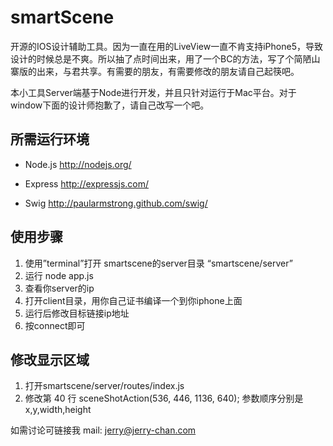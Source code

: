 smartScene
==========

开源的IOS设计辅助工具。因为一直在用的LiveView一直不肯支持iPhone5，导致设计的时候总是不爽。所以抽了点时间出来，用了一个BC的方法，写了个简陋山寨版的出来，与君共享。有需要的朋友，有需要修改的朋友请自己起筷吧。

本小工具Server端基于Node进行开发，并且只针对运行于Mac平台。对于window下面的设计师抱歉了，请自己改写一个吧。

## 所需运行环境

* Node.js
http://nodejs.org/

* Express
http://expressjs.com/

* Swig
http://paularmstrong.github.com/swig/

## 使用步骤
 1) 使用”terminal”打开 smartscene的server目录 “smartscene/server”
 2) 运行 node app.js 
 3) 查看你server的ip
 4) 打开client目录，用你自己证书编译一个到你iphone上面
 5) 运行后修改目标链接ip地址
 6) 按connect即可
 
 ## 修改显示区域
 1) 打开smartscene/server/routes/index.js
 2) 修改第 40 行 sceneShotAction(536, 446, 1136, 640);
参数顺序分别是x,y,width,height

如需讨论可链接我
mail: jerry@jerry-chan.com